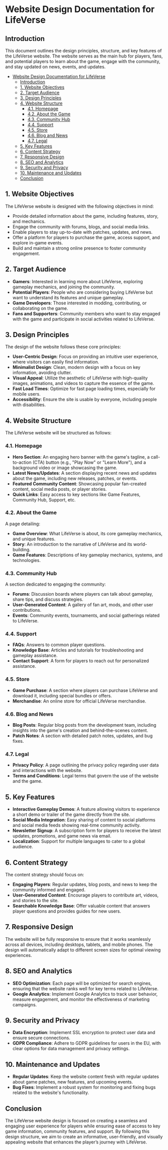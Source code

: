 # Website Design Documentation for LifeVerse

## Introduction

This document outlines the design principles, structure, and key features of the LifeVerse website. The website serves as the main hub for players, fans, and potential players to learn about the game, engage with the community, and stay updated on news, events, and updates.

- [Website Design Documentation for LifeVerse](#website-design-documentation-for-lifeverse)
  - [Introduction](#introduction)
  - [1. Website Objectives](#1-website-objectives)
  - [2. Target Audience](#2-target-audience)
  - [3. Design Principles](#3-design-principles)
  - [4. Website Structure](#4-website-structure)
    - [4.1. Homepage](#41-homepage)
    - [4.2. About the Game](#42-about-the-game)
    - [4.3. Community Hub](#43-community-hub)
    - [4.4. Support](#44-support)
    - [4.5. Store](#45-store)
    - [4.6. Blog and News](#46-blog-and-news)
    - [4.7. Legal](#47-legal)
  - [5. Key Features](#5-key-features)
  - [6. Content Strategy](#6-content-strategy)
  - [7. Responsive Design](#7-responsive-design)
  - [8. SEO and Analytics](#8-seo-and-analytics)
  - [9. Security and Privacy](#9-security-and-privacy)
  - [10. Maintenance and Updates](#10-maintenance-and-updates)
  - [Conclusion](#conclusion)

## 1. Website Objectives

The LifeVerse website is designed with the following objectives in mind:

- Provide detailed information about the game, including features, story, and mechanics.
- Engage the community with forums, blogs, and social media links.
- Enable players to stay up-to-date with patches, updates, and news.
- Offer a platform for players to purchase the game, access support, and explore in-game events.
- Build and maintain a strong online presence to foster community engagement.

## 2. Target Audience

- **Gamers**: Interested in learning more about LifeVerse, exploring gameplay mechanics, and joining the community.
- **Potential Players**: People who are considering buying LifeVerse but want to understand its features and unique gameplay.
- **Game Developers**: Those interested in modding, contributing, or collaborating on the game.
- **Fans and Supporters**: Community members who want to stay engaged with the game and participate in social activities related to LifeVerse.

## 3. Design Principles

The design of the website follows these core principles:

- **User-Centric Design**: Focus on providing an intuitive user experience, where visitors can easily find information.
- **Minimalist Design**: Clean, modern design with a focus on key information, avoiding clutter.
- **Visual Appeal**: Utilize the aesthetic of LifeVerse with high-quality images, animations, and videos to capture the essence of the game.
- **Fast Load Times**: Optimize for fast page loading times, especially for mobile users.
- **Accessibility**: Ensure the site is usable by everyone, including people with disabilities.

## 4. Website Structure

The LifeVerse website will be structured as follows:

### 4.1. Homepage

- **Hero Section**: An engaging hero banner with the game's tagline, a call-to-action (CTA) button (e.g., "Play Now" or "Learn More"), and a background video or image showcasing the game.
- **Latest News/Updates**: A section displaying recent news and updates about the game, including new releases, patches, or events.
- **Featured Community Content**: Showcasing popular fan-created content, social media posts, or player stories.
- **Quick Links**: Easy access to key sections like Game Features, Community Hub, Support, etc.

### 4.2. About the Game

A page detailing:

- **Game Overview**: What LifeVerse is about, its core gameplay mechanics, and unique features.
- **Story**: An introduction to the narrative of LifeVerse and its world-building.
- **Game Features**: Descriptions of key gameplay mechanics, systems, and technologies.

### 4.3. Community Hub

A section dedicated to engaging the community:

- **Forums**: Discussion boards where players can talk about gameplay, share tips, and discuss strategies.
- **User-Generated Content**: A gallery of fan art, mods, and other user contributions.
- **Events**: Community events, tournaments, and social gatherings related to LifeVerse.

### 4.4. Support

- **FAQs**: Answers to common player questions.
- **Knowledge Base**: Articles and tutorials for troubleshooting and gameplay assistance.
- **Contact Support**: A form for players to reach out for personalized assistance.

### 4.5. Store

- **Game Purchase**: A section where players can purchase LifeVerse and download it, including special bundles or offers.
- **Merchandise**: An online store for official LifeVerse merchandise.

### 4.6. Blog and News

- **Blog Posts**: Regular blog posts from the development team, including insights into the game's creation and behind-the-scenes content.
- **Patch Notes**: A section with detailed patch notes, updates, and bug fixes.

### 4.7. Legal

- **Privacy Policy**: A page outlining the privacy policy regarding user data and interactions with the website.
- **Terms and Conditions**: Legal terms that govern the use of the website and the game.

## 5. Key Features

- **Interactive Gameplay Demos**: A feature allowing visitors to experience a short demo or trailer of the game directly from the site.
- **Social Media Integration**: Easy sharing of content to social platforms and social media feeds showing real-time community activity.
- **Newsletter Signup**: A subscription form for players to receive the latest updates, promotions, and game news via email.
- **Localization**: Support for multiple languages to cater to a global audience.

## 6. Content Strategy

The content strategy should focus on:

- **Engaging Players**: Regular updates, blog posts, and news to keep the community informed and engaged.
- **User-Generated Content**: Encourage players to contribute art, videos, and stories to the site.
- **Searchable Knowledge Base**: Offer valuable content that answers player questions and provides guides for new users.

## 7. Responsive Design

The website will be fully responsive to ensure that it works seamlessly across all devices, including desktops, tablets, and mobile phones. The design will automatically adapt to different screen sizes for optimal viewing experiences.

## 8. SEO and Analytics

- **SEO Optimization**: Each page will be optimized for search engines, ensuring that the website ranks well for key terms related to LifeVerse.
- **Google Analytics**: Implement Google Analytics to track user behavior, measure engagement, and monitor the effectiveness of marketing campaigns.

## 9. Security and Privacy

- **Data Encryption**: Implement SSL encryption to protect user data and ensure secure connections.
- **GDPR Compliance**: Adhere to GDPR guidelines for users in the EU, with clear options for data management and privacy settings.

## 10. Maintenance and Updates

- **Regular Updates**: Keep the website content fresh with regular updates about game patches, new features, and upcoming events.
- **Bug Fixes**: Implement a robust system for monitoring and fixing bugs related to the website's functionality.

## Conclusion

The LifeVerse website design is focused on creating a seamless and engaging user experience for players while ensuring ease of access to key game information, community features, and support. By following this design structure, we aim to create an informative, user-friendly, and visually appealing website that enhances the player’s journey with LifeVerse.
